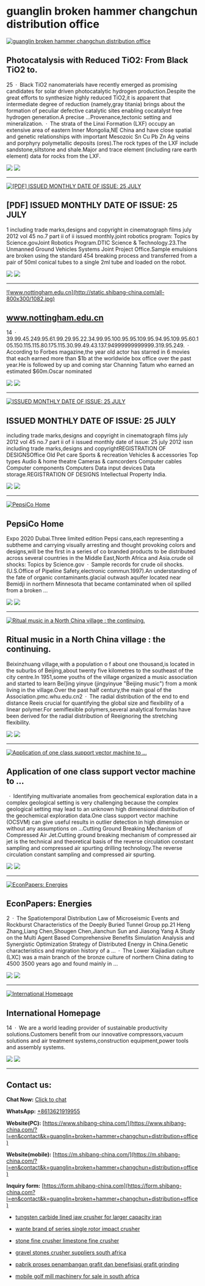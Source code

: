 # guanglin broken hammer changchun distribution office

<a href="https://swt.shibang-china.com/?l=en&img&k=guanglin+broken+hammer+changchun+distribution+office" target="_blank">![guanglin broken hammer changchun distribution office](http://static.shibang-china.com/all-800x300/1053.jpg)</a>

## Photocatalysis with Reduced TiO2: From Black TiO2 to.
25&ensp;&#0183;&ensp;Black TiO2 nanomaterials have recently emerged as promising candidates for solar driven photocatalytic hydrogen production.Despite the great efforts to synthesize highly reduced TiO2,it is apparent that intermediate degree of reduction (namely,gray titania) brings about the formation of peculiar defective catalytic sites enabling cocatalyst free hydrogen generation.A precise …Provenance,tectonic setting and mineralization.&ensp;&#0183;&ensp;The strata of the Linxi Formation (LXF) occupy an extensive area of eastern Inner Mongolia,NE China and have close spatial and genetic relationships with important Mesozoic Sn Cu Pb Zn Ag veins and porphyry polymetallic deposits (ores).The rock types of the LXF include sandstone,siltstone and shale.Major and trace element (including rare earth element) data for rocks from the LXF.


<a href="https://whatsapp.shibangsoft.com/WhatsApp.php" target="_blank" title="WhatsApp">![](http://static.shibang-china.com/icon/whatsapp.png)</a> <a href="https://swt.shibang-china.com/?l=en&icon&k=guanglin+broken+hammer+changchun+distribution+office" target="_blank">![](http://static.shibang-china.com/icon/chat-en.png)</a>

---

<a href="https://swt.shibang-china.com/?l=en&img&k=guanglin+broken+hammer+changchun+distribution+office" target="_blank">![[PDF] ISSUED MONTHLY DATE OF ISSUE: 25 JULY](http://static.shibang-china.com/all-800x300/378.jpg)</a>

## [PDF] ISSUED MONTHLY DATE OF ISSUE: 25 JULY
1 including trade marks,designs and copyright in cinematograph films july 2012 vol 45 no.7 part ii of ii issued monthly.joint robotics program: Topics by Science.govJoint Robotics Program.DTIC Science &amp; Technology.23.The Unmanned Ground Vehicles Systems Joint Project Office.Sample emulsions are broken using the standard 454 breaking process and transferred from a pair of 50ml conical tubes to a single 2ml tube and loaded on the robot.


<a href="https://whatsapp.shibangsoft.com/WhatsApp.php" target="_blank" title="WhatsApp">![](http://static.shibang-china.com/icon/whatsapp.png)</a> <a href="https://swt.shibang-china.com/?l=en&icon&k=guanglin+broken+hammer+changchun+distribution+office" target="_blank">![](http://static.shibang-china.com/icon/chat-en.png)</a>

---

<a href="https://swt.shibang-china.com/?l=en&img&k=guanglin+broken+hammer+changchun+distribution+office" target="_blank">![www.nottingham.edu.cn](http://static.shibang-china.com/all-800x300/1082.jpg)</a>

## www.nottingham.edu.cn
14&ensp;&#0183;&ensp;39.99.45.249.95.61.99.29.95.22.34.99.95.100.95.95.109.95.94.95.109.95.60.105.150.115.115.80.175.115.30.99.49.43.137.94999999999999.319.95.249.&ensp;&#0183;&ensp;According to Forbes magazine,the year old actor has starred in 6 movies that each earned more than $1b at the worldwide box office over the past year.He is followed by up and coming star Channing Tatum who earned an estimated $60m.Oscar nominated


<a href="https://whatsapp.shibangsoft.com/WhatsApp.php" target="_blank" title="WhatsApp">![](http://static.shibang-china.com/icon/whatsapp.png)</a> <a href="https://swt.shibang-china.com/?l=en&icon&k=guanglin+broken+hammer+changchun+distribution+office" target="_blank">![](http://static.shibang-china.com/icon/chat-en.png)</a>

---

<a href="https://swt.shibang-china.com/?l=en&img&k=guanglin+broken+hammer+changchun+distribution+office" target="_blank">![ISSUED MONTHLY DATE OF ISSUE: 25 JULY](http://static.shibang-china.com/all-800x300/1135.jpg)</a>

## ISSUED MONTHLY DATE OF ISSUE: 25 JULY
including trade marks,designs and copyright in cinematograph films july 2012 vol 45 no.7 part ii of ii issued monthly date of issue: 25 july 2012 issn including trade marks,designs and copyrightREGISTRATION OF DESIGNSOffice Old Pet care Sports &amp; recreation Vehicles &amp; accessories Top types Audio &amp; home theatre Cameras &amp; camcorders Computer cables Computer components Computers Data input devices Data storage.REGISTRATION OF DESIGNS Intellectual Property India.


<a href="https://whatsapp.shibangsoft.com/WhatsApp.php" target="_blank" title="WhatsApp">![](http://static.shibang-china.com/icon/whatsapp.png)</a> <a href="https://swt.shibang-china.com/?l=en&icon&k=guanglin+broken+hammer+changchun+distribution+office" target="_blank">![](http://static.shibang-china.com/icon/chat-en.png)</a>

---

<a href="https://swt.shibang-china.com/?l=en&img&k=guanglin+broken+hammer+changchun+distribution+office" target="_blank">![PepsiCo Home](http://static.shibang-china.com/all-800x300/947.jpg)</a>

## PepsiCo Home
Expo 2020 Dubai.Three limited edition Pepsi cans,each representing a subtheme and carrying visually arresting and thought provoking colors and designs,will be the first in a series of co branded products to be distributed across several countries in the Middle East,North Africa and Asia.crude oil shocks: Topics by Science.gov&ensp;&#0183;&ensp;Sample records for crude oil shocks.(U.S.Office of Pipeline Safety,electronic commun.1997).An understanding of the fate of organic contaminants.glacial outwash aquifer located near Bemidji in northern Minnesota that became contaminated when oil spilled from a broken …


<a href="https://whatsapp.shibangsoft.com/WhatsApp.php" target="_blank" title="WhatsApp">![](http://static.shibang-china.com/icon/whatsapp.png)</a> <a href="https://swt.shibang-china.com/?l=en&icon&k=guanglin+broken+hammer+changchun+distribution+office" target="_blank">![](http://static.shibang-china.com/icon/chat-en.png)</a>

---

<a href="https://swt.shibang-china.com/?l=en&img&k=guanglin+broken+hammer+changchun+distribution+office" target="_blank">![Ritual music in a North China village : the continuing.](http://static.shibang-china.com/all-800x300/1403.jpg)</a>

## Ritual music in a North China village : the continuing.
Beixinzhuang village,with a population o f about one thousand,is located in the suburbs of Beijing,about twenty five kilometres to the southeast of the city centre.In 1951,some youths of the village organized a music association and started to learn Bei]ing yinyue (jingyinyue &quot;Beijing music&quot;) from a monk living in the village.Over the past half century,the main goal of the Association.pmc.whu.edu.cn2&ensp;&#0183;&ensp;The radial distribution of the end to end distance Reeis crucial for quantifying the global size and flexibility of a linear polymer.For semiflexible polymers,several analytical formulas have been derived for the radial distribution of Reeignoring the stretching flexibility.


<a href="https://whatsapp.shibangsoft.com/WhatsApp.php" target="_blank" title="WhatsApp">![](http://static.shibang-china.com/icon/whatsapp.png)</a> <a href="https://swt.shibang-china.com/?l=en&icon&k=guanglin+broken+hammer+changchun+distribution+office" target="_blank">![](http://static.shibang-china.com/icon/chat-en.png)</a>

---

<a href="https://swt.shibang-china.com/?l=en&img&k=guanglin+broken+hammer+changchun+distribution+office" target="_blank">![Application of one class support vector machine to …](http://static.shibang-china.com/all-800x300/74.jpg)</a>

## Application of one class support vector machine to …
&ensp;&#0183;&ensp;Identifying multivariate anomalies from geochemical exploration data in a complex geological setting is very challenging because the complex geological setting may lead to an unknown high dimensional distribution of the geochemical exploration data.One class support vector machine (OCSVM) can give useful results in outlier detection in high dimension or without any assumptions on …Cutting Ground Breaking Mechanism of Compressed Air Jet.Cutting ground breaking mechanism of compressed air jet is the technical and theoretical basis of the reverse circulation constant sampling and compressed air spurting drilling technology.The reverse circulation constant sampling and compressed air spurting.


<a href="https://whatsapp.shibangsoft.com/WhatsApp.php" target="_blank" title="WhatsApp">![](http://static.shibang-china.com/icon/whatsapp.png)</a> <a href="https://swt.shibang-china.com/?l=en&icon&k=guanglin+broken+hammer+changchun+distribution+office" target="_blank">![](http://static.shibang-china.com/icon/chat-en.png)</a>

---

<a href="https://swt.shibang-china.com/?l=en&img&k=guanglin+broken+hammer+changchun+distribution+office" target="_blank">![EconPapers: Energies](http://static.shibang-china.com/all-800x300/564.jpg)</a>

## EconPapers: Energies
2&ensp;&#0183;&ensp;The Spatiotemporal Distribution Law of Microseismic Events and Rockburst Characteristics of the Deeply Buried Tunnel Group pp.21 Heng Zhang,Liang Chen,Shougen Chen,Jianchun Sun and Jiasong Yang A Study on the Multi Agent Based Comprehensive Benefits Simulation Analysis and Synergistic Optimization Strategy of Distributed Energy in China.Genetic characteristics and migration history of a …&ensp;&#0183;&ensp;The Lower Xiajiadian culture (LXC) was a main branch of the bronze culture of northern China dating to 4500 3500 years ago and found mainly in …


<a href="https://whatsapp.shibangsoft.com/WhatsApp.php" target="_blank" title="WhatsApp">![](http://static.shibang-china.com/icon/whatsapp.png)</a> <a href="https://swt.shibang-china.com/?l=en&icon&k=guanglin+broken+hammer+changchun+distribution+office" target="_blank">![](http://static.shibang-china.com/icon/chat-en.png)</a>

---

<a href="https://swt.shibang-china.com/?l=en&img&k=guanglin+broken+hammer+changchun+distribution+office" target="_blank">![International Homepage](http://static.shibang-china.com/all-800x300/397.jpg)</a>

## International Homepage
14&ensp;&#0183;&ensp;We are a world leading provider of sustainable productivity solutions.Customers benefit from our innovative compressors,vacuum solutions and air treatment systems,construction equipment,power tools and assembly systems.

<a href="https://whatsapp.shibangsoft.com/WhatsApp.php" target="_blank" title="WhatsApp">![](http://static.shibang-china.com/icon/whatsapp.png)</a> <a href="https://swt.shibang-china.com/?l=en&icon&k=guanglin+broken+hammer+changchun+distribution+office" target="_blank">![](http://static.shibang-china.com/icon/chat-en.png)</a>

---
## Contact us:

**Chat Now:** [Click to chat](https://swt.shibang-china.com?l=en&contact&k=guanglin+broken+hammer+changchun+distribution+office)

**WhatsApp:**  [+8613621919955](https://whatsapp.shibangsoft.com/WhatsApp.php)

**Website(PC):** [https://www.shibang-china.com/](https://www.shibang-china.com/?l=en&contact&k=guanglin+broken+hammer+changchun+distribution+office)

**Website(mobile):** [https://m.shibang-china.com/](https://m.shibang-china.com/?l=en&contact&k=guanglin+broken+hammer+changchun+distribution+office)

**Inquiry form:** [https://form.shibang-china.com](https://form.shibang-china.com?l=en&contact&k=guanglin+broken+hammer+changchun+distribution+office)

* [tungsten carbide lined jaw crusher for larger capacity iran](../166/tungsten%20carbide%20lined%20jaw%20crusher%20for%20larger%20capacity%20iran.md)

* [wante brand pf series single rotor impact crusher](../167/wante%20brand%20pf%20series%20single%20rotor%20impact%20crusher.md)

* [stone fine crusher limestone fine crusher](../164/stone%20fine%20crusher%20limestone%20fine%20crusher.md)

* [gravel stones crusher suppliers south africa](../167/gravel%20stones%20crusher%20suppliers%20south%20africa.md)

* [pabrik proses penambangan grafit dan benefisiasi grafit grinding](../161/pabrik%20proses%20penambangan%20grafit%20dan%20benefisiasi%20grafit%20grinding.md)

* [mobile golf mill machinery for sale in south africa](../165/mobile%20golf%20mill%20machinery%20for%20sale%20in%20south%20africa.md)